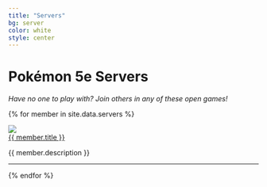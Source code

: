 ```yaml
---
title: "Servers"
bg: server
color: white
style: center
---
```

# **Pokémon 5e Servers**

*Have no one to play with? Join others in any of these open games!*

{% for member in site.data.servers %}
<div class="banner_container">
<a href="{{ member.url }}" target="_blank">

<img src="{{ member.img }}">

<div class="banner_text">{{ member.title }}</div>

</a>
</div>	

  {{ member.description }}
  
  ___


{% endfor %}